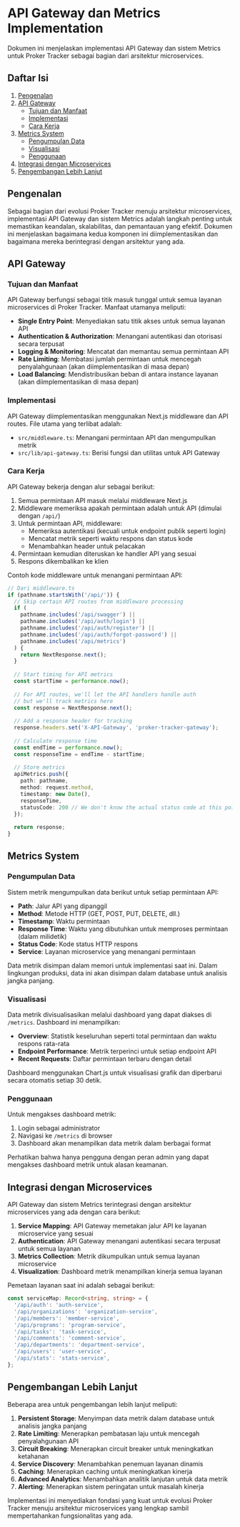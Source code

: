 # API Gateway dan Metrics Implementation

Dokumen ini menjelaskan implementasi API Gateway dan sistem Metrics untuk Proker Tracker sebagai bagian dari arsitektur microservices.

## Daftar Isi

1. [Pengenalan](#pengenalan)
2. [API Gateway](#api-gateway)
   - [Tujuan dan Manfaat](#tujuan-dan-manfaat)
   - [Implementasi](#implementasi)
   - [Cara Kerja](#cara-kerja)
3. [Metrics System](#metrics-system)
   - [Pengumpulan Data](#pengumpulan-data)
   - [Visualisasi](#visualisasi)
   - [Penggunaan](#penggunaan)
4. [Integrasi dengan Microservices](#integrasi-dengan-microservices)
5. [Pengembangan Lebih Lanjut](#pengembangan-lebih-lanjut)

## Pengenalan

Sebagai bagian dari evolusi Proker Tracker menuju arsitektur microservices, implementasi API Gateway dan sistem Metrics adalah langkah penting untuk memastikan keandalan, skalabilitas, dan pemantauan yang efektif. Dokumen ini menjelaskan bagaimana kedua komponen ini diimplementasikan dan bagaimana mereka berintegrasi dengan arsitektur yang ada.

## API Gateway

### Tujuan dan Manfaat

API Gateway berfungsi sebagai titik masuk tunggal untuk semua layanan microservices di Proker Tracker. Manfaat utamanya meliputi:

- **Single Entry Point**: Menyediakan satu titik akses untuk semua layanan API
- **Authentication & Authorization**: Menangani autentikasi dan otorisasi secara terpusat
- **Logging & Monitoring**: Mencatat dan memantau semua permintaan API
- **Rate Limiting**: Membatasi jumlah permintaan untuk mencegah penyalahgunaan (akan diimplementasikan di masa depan)
- **Load Balancing**: Mendistribusikan beban di antara instance layanan (akan diimplementasikan di masa depan)

### Implementasi

API Gateway diimplementasikan menggunakan Next.js middleware dan API routes. File utama yang terlibat adalah:

- `src/middleware.ts`: Menangani permintaan API dan mengumpulkan metrik
- `src/lib/api-gateway.ts`: Berisi fungsi dan utilitas untuk API Gateway

### Cara Kerja

API Gateway bekerja dengan alur sebagai berikut:

1. Semua permintaan API masuk melalui middleware Next.js
2. Middleware memeriksa apakah permintaan adalah untuk API (dimulai dengan `/api/`)
3. Untuk permintaan API, middleware:
   - Memeriksa autentikasi (kecuali untuk endpoint publik seperti login)
   - Mencatat metrik seperti waktu respons dan status kode
   - Menambahkan header untuk pelacakan
4. Permintaan kemudian diteruskan ke handler API yang sesuai
5. Respons dikembalikan ke klien

Contoh kode middleware untuk menangani permintaan API:

```typescript
// Dari middleware.ts
if (pathname.startsWith('/api/')) {
  // Skip certain API routes from middleware processing
  if (
    pathname.includes('/api/swagger') ||
    pathname.includes('/api/auth/login') ||
    pathname.includes('/api/auth/register') ||
    pathname.includes('/api/auth/forgot-password') ||
    pathname.includes('/api/metrics')
  ) {
    return NextResponse.next();
  }
  
  // Start timing for API metrics
  const startTime = performance.now();
  
  // For API routes, we'll let the API handlers handle auth
  // but we'll track metrics here
  const response = NextResponse.next();
  
  // Add a response header for tracking
  response.headers.set('X-API-Gateway', 'proker-tracker-gateway');
  
  // Calculate response time
  const endTime = performance.now();
  const responseTime = endTime - startTime;
  
  // Store metrics
  apiMetrics.push({
    path: pathname,
    method: request.method,
    timestamp: new Date(),
    responseTime,
    statusCode: 200 // We don't know the actual status code at this point
  });
  
  return response;
}
```

## Metrics System

### Pengumpulan Data

Sistem metrik mengumpulkan data berikut untuk setiap permintaan API:

- **Path**: Jalur API yang dipanggil
- **Method**: Metode HTTP (GET, POST, PUT, DELETE, dll.)
- **Timestamp**: Waktu permintaan
- **Response Time**: Waktu yang dibutuhkan untuk memproses permintaan (dalam milidetik)
- **Status Code**: Kode status HTTP respons
- **Service**: Layanan microservice yang menangani permintaan

Data metrik disimpan dalam memori untuk implementasi saat ini. Dalam lingkungan produksi, data ini akan disimpan dalam database untuk analisis jangka panjang.

### Visualisasi

Data metrik divisualisasikan melalui dashboard yang dapat diakses di `/metrics`. Dashboard ini menampilkan:

- **Overview**: Statistik keseluruhan seperti total permintaan dan waktu respons rata-rata
- **Endpoint Performance**: Metrik terperinci untuk setiap endpoint API
- **Recent Requests**: Daftar permintaan terbaru dengan detail

Dashboard menggunakan Chart.js untuk visualisasi grafik dan diperbarui secara otomatis setiap 30 detik.

### Penggunaan

Untuk mengakses dashboard metrik:

1. Login sebagai administrator
2. Navigasi ke `/metrics` di browser
3. Dashboard akan menampilkan data metrik dalam berbagai format

Perhatikan bahwa hanya pengguna dengan peran admin yang dapat mengakses dashboard metrik untuk alasan keamanan.

## Integrasi dengan Microservices

API Gateway dan sistem Metrics terintegrasi dengan arsitektur microservices yang ada dengan cara berikut:

1. **Service Mapping**: API Gateway memetakan jalur API ke layanan microservice yang sesuai
2. **Authentication**: API Gateway menangani autentikasi secara terpusat untuk semua layanan
3. **Metrics Collection**: Metrik dikumpulkan untuk semua layanan microservice
4. **Visualization**: Dashboard metrik menampilkan kinerja semua layanan

Pemetaan layanan saat ini adalah sebagai berikut:

```typescript
const serviceMap: Record<string, string> = {
  '/api/auth': 'auth-service',
  '/api/organizations': 'organization-service',
  '/api/members': 'member-service',
  '/api/programs': 'program-service',
  '/api/tasks': 'task-service',
  '/api/comments': 'comment-service',
  '/api/departments': 'department-service',
  '/api/users': 'user-service',
  '/api/stats': 'stats-service',
};
```

## Pengembangan Lebih Lanjut

Beberapa area untuk pengembangan lebih lanjut meliputi:

1. **Persistent Storage**: Menyimpan data metrik dalam database untuk analisis jangka panjang
2. **Rate Limiting**: Menerapkan pembatasan laju untuk mencegah penyalahgunaan API
3. **Circuit Breaking**: Menerapkan circuit breaker untuk meningkatkan ketahanan
4. **Service Discovery**: Menambahkan penemuan layanan dinamis
5. **Caching**: Menerapkan caching untuk meningkatkan kinerja
6. **Advanced Analytics**: Menambahkan analitik lanjutan untuk data metrik
7. **Alerting**: Menerapkan sistem peringatan untuk masalah kinerja

Implementasi ini menyediakan fondasi yang kuat untuk evolusi Proker Tracker menuju arsitektur microservices yang lengkap sambil mempertahankan fungsionalitas yang ada.

